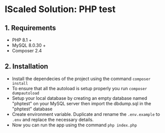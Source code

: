 # IScaled Solution: PHP test

## 1. Requirements
  - PHP 8.1 +
  - MySQL 8.0.30 +
  - Composer 2.4
  
## 2. Installation

  - Install the dependecies of the project using the command `composer install`
  - To ensure that all the autoload is setup properly you run `composer dumpautoload`
  - Setup your local database by creating an empty database named "phptest" on your MySQL server then import the dbdump.sql in the "phptest" database
  - Create environment variable. Duplicate and rename the `.env.example` to `.env` and replace the necessary details.
  - Now you can run the app using the command `php index.php`
  
